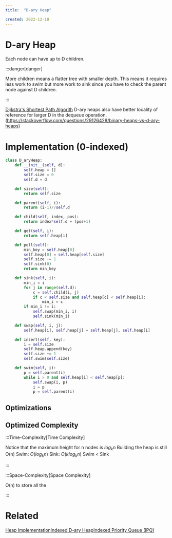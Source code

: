```yaml
---
title:  "D-ary Heap"

created: 2022-12-10
---
```





# D-ary Heap
Each node can have up to D children.

 :::danger[danger] 

More children means a flatter tree with smaller depth.
This means it requires less work to swim but more work to sink since you have to check the parent node against D children.

:::

[Dijkstra's Shortest Path Algorith](</docs/Algorithms/Graphs/Dijkstra's Shortest Path Algorithm.md>)
D-ary heaps also have better locality of reference for larger D in the dequeue operation. (https://stackoverflow.com/questions/29126428/binary-heaps-vs-d-ary-heaps)
# Implementation (0-indexed)

```python
class D_aryHeap:
	def __init__(self, d):
		self.heap = []
		self.size = 0
		self.d = d

	def size(self):
		return self.size

	def parent(self, i):
		return (i-1)//self.d

	def child(self, index, pos):
		return index*self.d + (pos+1)

	def get(self, i):
		return self.heap[i]

	def poll(self):
		min_key = self.heap[0]
		self.heap[0] = self.heap[self.size]
		self.size -= 1
		self.sink(0)
		return min_key

	def sink(self, i):
		min_i = i
		for j in range(self.d):
			c = self.child(i, j)
			if c < self.size and self.heap[c] < self.heap[i]:
				min_i = c
		if min_i != i:
			self.swap(min_i, i)
			self.sink(min_i)

	def swap(self, i, j):
		self.heap[i], self.heap[j] = self.heap[j], self.heap[i]

	def insert(self, key):
		i = self.size
		self.heap.append(key)
		self.size += 1
		self.swim(self.size)

	def swim(self, i):
		p = self.parent(i)
		while i > 0 and self.heap[i] < self.heap[p]:
			self.swap(i, p)
			i = p
			p = self.parent(i)
```

## Optimizations

## Optimized Complexity

:::Time-Complexity[Time Complexity] 

Notice that the maximum height for n nodes is $log_kn$
Building the heap is still O(n) 
Swim: $O(log_kn)$
Sink: $O(klog_kn)$
Swim < Sink

:::


:::Space-Complexity[Space Complexity] 

O(n) to store all the 

:::


# Related
[Heap Implementation](</docs/Algorithms/Advanced Data Structures/Heap Implementation.md>)[Indexed D-ary Heap](</docs/Algorithms/Advanced Data Structures/Indexed D-ary Heap.md>)[Indexed Priority Queue (IPQ)](</docs/Algorithms/Advanced Data Structures/Indexed Priority Queue (IPQ).md>)